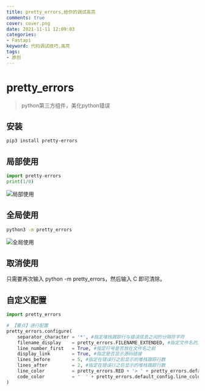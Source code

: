 ```yaml
---
title: pretty_errors,给你的调试高亮
comments: true
cover: cover.png
date: 2021-11-11 12:09:03
categories:
- Fastapi
keyword: 代码调试技巧,高亮
tags:
- 原创
---
```


# pretty_errors
> python第三方组件，美化python错误

## 安装

```bash
pip3 install pretty-errors
```

## 局部使用
```python
import pretty-errors
print(1/0)
```
![局部使用](error.png)

## 全局使用
```bash
python3 -m pretty_errors
```
![全局使用](global.png)

## 取消使用
只需要再次输入 python -m pretty_errors，然后输入 C 即可清除。

## 自定义配置
```python
import pretty_errors

# 【重点】进行配置
pretty_errors.configure(
    separator_character = '*', #指定堆栈跟踪行与错误信息之间的分隔符字符
    filename_display    = pretty_errors.FILENAME_EXTENDED, #指定文件名的显示方式
    line_number_first   = True, #指定行号是否放在文件名之前
    display_link        = True, #指定是否显示源码链接
    lines_before        = 5, #指定在错误行之前显示的堆栈跟踪行数
    lines_after         = 2, #指定在错误行之后显示的堆栈跟踪行数
    line_color          = pretty_errors.RED + '> ' + pretty_errors.default_config.line_color, #指定行号的显示颜色
    code_color          = '  ' + pretty_errors.default_config.line_color, #指定代码行的显示颜色
)
```